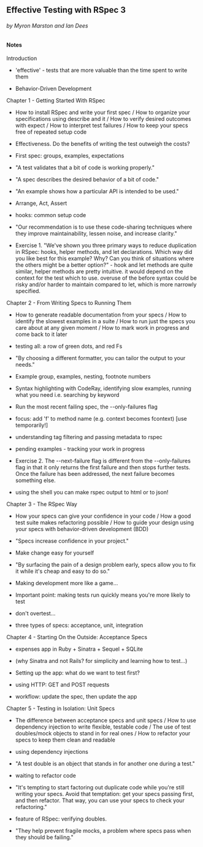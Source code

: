 ## Effective Testing with RSpec 3
###### by Myron Marston and Ian Dees

#### Notes

Introduction

* 'effective' - tests that are more valuable than the time spent to write them

* Behavior-Driven Development

Chapter 1 - Getting Started With RSpec

* How to install RSpec and write your first spec / How to organize your specifications using describe and it / How to verify desired outcomes with expect / How to interpret test failures / How to keep your specs free of repeated setup code

* Effectiveness. Do the benefits of writing the test outweigh the costs?

* First spec: groups, examples, expectations

* "A test validates that a bit of code is working properly."

* "A spec describes the desired behavior of a bit of code."

* "An example shows how a particular API is intended to be used."

* Arrange, Act, Assert

* hooks: common setup code

* "Our recommendation is to use these code-sharing techniques where they improve maintainability, lessen noise, and increase clarity."

* Exercise 1. "We've shown you three primary ways to reduce duplication in RSpec: hooks, helper methods, and let declarations. Which way did you like best for this example? Why? Can you think of situations where the others might be a better option?" - hook and let methods are quite similar, helper methods are pretty intuitive. it would depend on the context for the test which to use. overuse of the before syntax could be risky and/or harder to maintain compared to let, which is more narrowly specified.

Chapter 2 - From Writing Specs to Running Them

* How to generate readable documentation from your specs / How to identify the slowest examples in a suite / How to run just the specs you care about at any given moment / How to mark work in progress and come back to it later

* testing all: a row of green dots, and red Fs

* "By choosing a different formatter, you can tailor the output to your needs."

* Example group, examples, nesting, footnote numbers

* Syntax highlighting with CodeRay, identifying slow examples, running what you need i.e. searching by keyword

* Run the most recent failing spec, the --only-failures flag

* focus: add 'f' to method name (e.g. context becomes fcontext) [use temporarily!]

* understanding tag filtering and passing metadata to rspec

* pending examples - tracking your work in progress

* Exercise 2. The --next-failure flag is different from the --only-failures flag in that it only returns the first failure and then stops further tests. Once the failure has been addressed, the next failure becomes something else.

* using the shell you can make rspec output to html or to json!

Chapter 3 - The RSpec Way

* How your specs can give your confidence in your code / How a good test suite makes refactoring possible / How to guide your design using your specs with behavior-driven development (BDD)

* "Specs increase confidence in your project."

* Make change easy for yourself

* "By surfacing the pain of a design problem early, specs allow you to fix it while it's cheap and easy to do so."

* Making development more like a game...

* Important point: making tests run quickly means you're more likely to test

* don't overtest...

* three types of specs: acceptance, unit, integration

Chapter 4 - Starting On the Outside: Acceptance Specs

* expenses app in Ruby + Sinatra + Sequel + SQLite

* (why Sinatra and not Rails? for simplicity and learning how to test...)

* Setting up the app: what do we want to test first?

* using HTTP: GET and POST requests

* workflow: update the spec, then update the app

Chapter 5 - Testing in Isolation: Unit Specs

* The difference between acceptance specs and unit specs / How to use dependency injection to write flexible, testable code / The use of test doubles/mock objects to stand in for real ones / How to refactor your specs to keep them clean and readable

* using dependency injections

* "A test double is an object that stands in for another one during a test."

* waiting to refactor code

* "It's tempting to start factoring out duplicate code while you're still writing your specs. Avoid that temptation: get your specs passing first, and then refactor. That way, you can use your specs to check your refactoring."

* feature of RSpec: verifying doubles.

* "They help prevent fragile mocks, a problem where specs pass when they should be failing."
